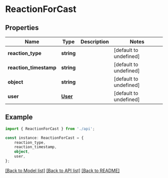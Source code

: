 # ReactionForCast


## Properties

Name | Type | Description | Notes
------------ | ------------- | ------------- | -------------
**reaction_type** | **string** |  | [default to undefined]
**reaction_timestamp** | **string** |  | [default to undefined]
**object** | **string** |  | [default to undefined]
**user** | [**User**](User.md) |  | [default to undefined]

## Example

```typescript
import { ReactionForCast } from './api';

const instance: ReactionForCast = {
    reaction_type,
    reaction_timestamp,
    object,
    user,
};
```

[[Back to Model list]](../README.md#documentation-for-models) [[Back to API list]](../README.md#documentation-for-api-endpoints) [[Back to README]](../README.md)
